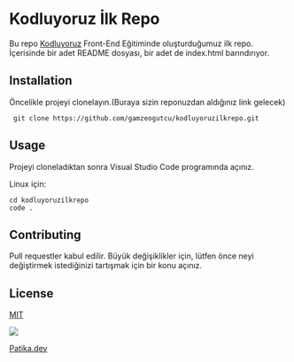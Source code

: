 # Kodluyoruz İlk Repo
Bu repo [Kodluyoruz](https://www.kodluyoruz.org/) Front-End Eğitiminde oluşturduğumuz ilk repo. İçerisinde bir adet README dosyası, bir adet de index.html barındırıyor. 


## Installation

Öncelikle projeyi clonelayın.(Buraya sizin reponuzdan aldığınız link gelecek)

 
```git
 git clone https://github.com/gamzeogutcu/kodluyoruzilkrepo.git 
 ```


## Usage

Projeyi cloneladıktan sonra Visual Studio Code programında açınız.

Linux için:

```linux
cd kodluyoruzilkrepo
code .
```


## Contributing

Pull requestler kabul edilir. Büyük değişiklikler için, lütfen önce neyi değiştirmek istediğinizi tartışmak için bir konu açınız.


## License

[MIT](https://choosealicense.com/licenses/mit/)

![](C:\Users\toshiba\Desktop\github.png)

[Patika.dev](https://www.patika.dev/tr)
